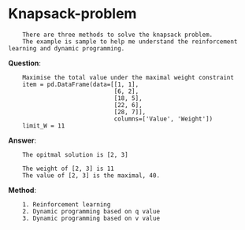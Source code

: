 # Knapsack-problem

        There are three methods to solve the knapsack problem.  
        The example is sample to help me understand the reinforcement learning and dynamic programming.
        
**Question**:

        Maximise the total value under the maximal weight constraint
        item = pd.DataFrame(data=[[1, 1],
                                  [6, 2],
                                  [18, 5],
                                  [22, 6],
                                  [28, 7]],
                                  columns=['Value', 'Weight'])
        limit_W = 11

**Answer**:

        The opitmal solution is [2, 3]

        The weight of [2, 3] is 11
        The value of [2, 3] is the maximal, 40.


**Method**:

        1. Reinforcement learning
        2. Dynamic programming based on q value
        3. Dynamic programming based on v value
